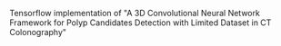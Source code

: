 Tensorflow implementation of "A 3D Convolutional Neural Network Framework for Polyp Candidates Detection
with Limited Dataset in CT Colonography"



